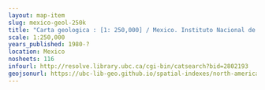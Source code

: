 ```yaml
---
layout: map-item 
slug: mexico-geol-250k
title: "Carta geologica : [1: 250,000] / Mexico. Instituto Nacional de Estadistica Geografia e Informatica."
scale: 1:250,000
years_published: 1980-?
location: Mexico
nosheets: 116
infourl: http://resolve.library.ubc.ca/cgi-bin/catsearch?bid=2802193
geojsonurl: https://ubc-lib-geo.github.io/spatial-indexes/north-america/mexico_250k_geological.geojson
---
```

